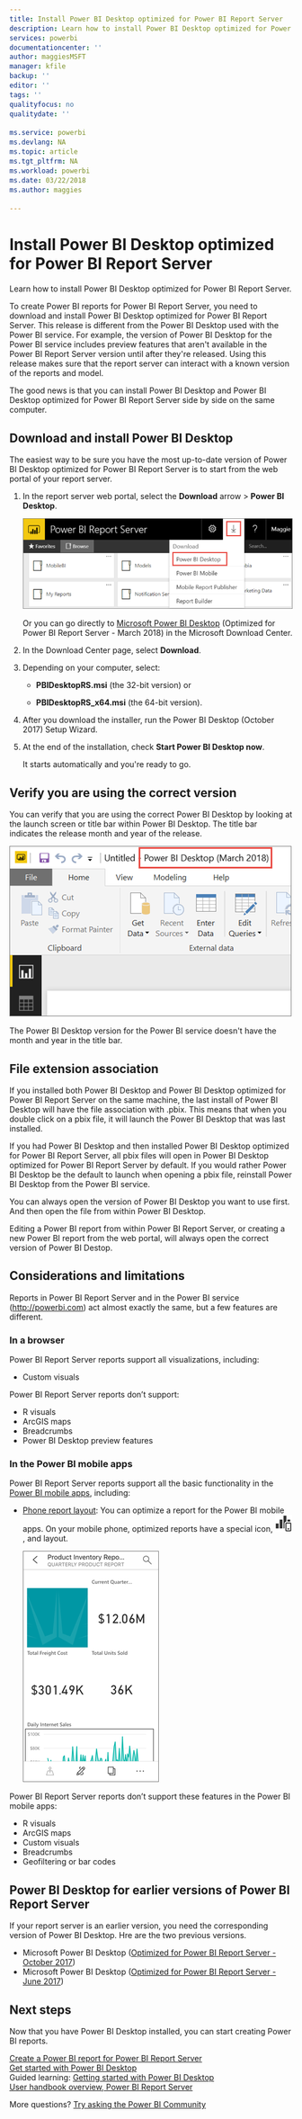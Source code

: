```yaml
---
title: Install Power BI Desktop optimized for Power BI Report Server
description: Learn how to install Power BI Desktop optimized for Power BI Report Server
services: powerbi
documentationcenter: ''
author: maggiesMSFT
manager: kfile
backup: ''
editor: ''
tags: ''
qualityfocus: no
qualitydate: ''

ms.service: powerbi
ms.devlang: NA
ms.topic: article
ms.tgt_pltfrm: NA
ms.workload: powerbi
ms.date: 03/22/2018
ms.author: maggies

---
```

# Install Power BI Desktop optimized for Power BI Report Server
Learn how to install Power BI Desktop optimized for Power BI Report Server.

To create Power BI reports for Power BI Report Server, you need to download and install Power BI Desktop optimized for Power BI Report Server. This release is different from the Power BI Desktop used with the Power BI service. For example, the version of Power BI Desktop for the Power BI service includes preview features that aren't available in the Power BI Report Server version until after they're released. Using this release makes sure that the report server can interact with a known version of the reports and model. 

The good news is that you can install Power BI Desktop and Power BI Desktop optimized for Power BI Report Server side by side on the same computer.

## Download and install Power BI Desktop

The easiest way to be sure you have the most up-to-date version of Power BI Desktop optimized for Power BI Report Server is to start from the web portal of your report server.

1. In the report server web portal, select the **Download** arrow > **Power BI Desktop**.

    ![Download Power BI Desktop from the web portal](media/install-powerbi-desktop/report-server-download-web-portal.png)

    Or you can go directly to [Microsoft Power BI Desktop](https://www.microsoft.com/download/details.aspx?id=56723) (Optimized for Power BI Report Server - March 2018) in the Microsoft Download Center.

2. In the Download Center page, select **Download**.

3. Depending on your computer, select: 

    - **PBIDesktopRS.msi** (the 32-bit version) or

    - **PBIDesktopRS_x64.msi** (the 64-bit version).

1. After you download the installer, run the Power BI Desktop (October 2017) Setup Wizard.
2. At the end of the installation, check **Start Power BI Desktop now**.
   
    It starts automatically and you're ready to go.

## Verify you are using the correct version
You can verify that you are using the correct Power BI Desktop by looking at the launch screen or title bar within Power BI Desktop. The title bar indicates the release month and year of the release.

![Title bar for Power BI Desktop optimized for Power BI Report Server](media/quickstart-create-powerbi-report/report-server-desktop-march-2018.png)

The Power BI Desktop version for the Power BI service doesn't have the month and year in the title bar.

## File extension association
If you installed both Power BI Desktop and Power BI Desktop optimized for Power BI Report Server on the same machine, the last install of Power BI Desktop will have the file association with .pbix. This means that when you double click on a pbix file, it will launch the Power BI Desktop that was last installed.

If you had Power BI Desktop and then installed Power BI Desktop optimized for Power BI Report Server, all pbix files will open in Power BI Desktop optimized for Power BI Report Server by default. If you would rather Power BI Desktop be the default to launch when opening a pbix file, reinstall Power BI Desktop from the Power BI service.

You can always open the version of Power BI Desktop you want to use first. And then open the file from within Power BI Desktop.

Editing a Power BI report from within Power BI Report Server, or creating a new Power BI report from the web portal, will always open the correct version of Power BI Destop.

## Considerations and limitations
Reports in Power BI Report Server and in the Power BI service (http://powerbi.com) act almost exactly the same, but a few features are different.

### In a browser
Power BI Report Server reports support all visualizations, including:

* Custom visuals

Power BI Report Server reports don’t support:

* R visuals
* ArcGIS maps
* Breadcrumbs
* Power BI Desktop preview features

### In the Power BI mobile apps
Power BI Report Server reports support all the basic functionality in the [Power BI mobile apps](../mobile-apps-for-mobile-devices.md), including:

* [Phone report layout](../desktop-create-phone-report.md): You can optimize a report for the Power BI mobile apps. On your mobile phone, optimized reports have a special icon, ![Phone report layout icon](media/quickstart-create-powerbi-report/power-bi-rs-mobile-optimized-icon.png), and layout.
  
    ![Report optimized for phones](media/quickstart-create-powerbi-report/power-bi-rs-mobile-optimized-report.png)

Power BI Report Server reports don’t support these features in the Power BI mobile apps:

* R visuals
* ArcGIS maps
* Custom visuals
* Breadcrumbs
* Geofiltering or bar codes

## Power BI Desktop for earlier versions of Power BI Report Server

If your report server is an earlier version, you need the corresponding version of Power BI Desktop. Hre are the two previous versions.

- Microsoft Power BI Desktop ([Optimized for Power BI Report Server - October 2017](https://www.microsoft.com/download/details.aspx?id=56136))
- Microsoft Power BI Desktop ([Optimized for Power BI Report Server - June 2017](https://www.microsoft.com/download/details.aspx?id=55330))

## Next steps
Now that you have Power BI Desktop installed, you can start creating Power BI reports.

[Create a Power BI report for Power BI Report Server](quickstart-create-powerbi-report.md)  
[Get started with Power BI Desktop](../desktop-getting-started.md)  
Guided learning: [Getting started with Power BI Desktop](../guided-learning/gettingdata.yml#step-2)  
[User handbook overview, Power BI Report Server](user-handbook-overview.md)

More questions? [Try asking the Power BI Community](https://community.powerbi.com/)

